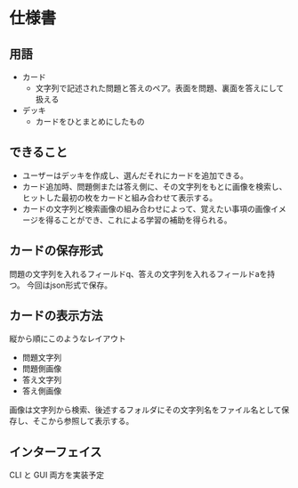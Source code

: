 # 仕様書

## 用語

- カード
  - 文字列で記述された問題と答えのペア。表面を問題、裏面を答えにして扱える
- デッキ
  - カードをひとまとめにしたもの

## できること

- ユーザーはデッキを作成し、選んだそれにカードを追加できる。
- カード追加時、問題側または答え側に、その文字列をもとに画像を検索し、ヒットした最初の枚をカードと組み合わせて表示する。
- カードの文字列ど検索画像の組み合わせによって、覚えたい事項の画像イメージを得ることができ、これによる学習の補助を得られる。

## カードの保存形式

問題の文字列を入れるフィールドq、答えの文字列を入れるフィールドaを持つ。
今回はjson形式で保存。

## カードの表示方法

縦から順にこのようなレイアウト

- 問題文字列
- 問題側画像
- 答え文字列
- 答え側画像

画像は文字列から検索、後述するフォルダにその文字列名をファイル名として保存し、そこから参照して表示する。

## インターフェイス

CLI と GUI 両方を実装予定
